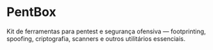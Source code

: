 # PentBox
Kit de ferramentas para pentest e segurança ofensiva — footprinting, spoofing, criptografia, scanners e outros utilitários essenciais.
